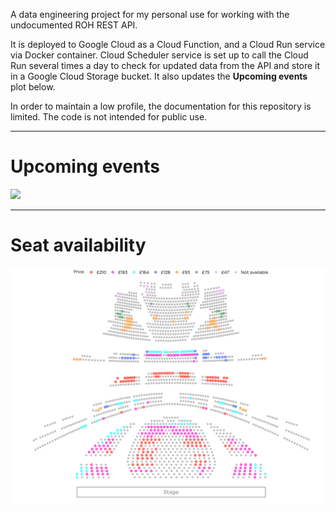 A data engineering project for my personal use for working with the undocumented ROH REST API.

It is deployed to Google Cloud as a Cloud Function, and a Cloud Run service via Docker container. Cloud Scheduler service is set up to call the Cloud Run several times a day to check for updated data from the API and store it in a Google Cloud Storage bucket. It also updates the **Upcoming events** plot below.

In order to maintain a low profile, the documentation for this repository is limited. The code is not intended for public use.

---

# Upcoming events
<picture>
<source media="(prefers-color-scheme: dark)" srcset="https://storage.googleapis.com/vitaminb16-public/output/images/ROH_events_dark.png?">
<source media="(prefers-color-scheme: light)" srcset="https://storage.googleapis.com/vitaminb16-public/output/images/ROH_events.png?">
<img src="https://storage.googleapis.com/vitaminb16-public/output/images/ROH_events.png?" width="1000"/>
</picture>

---

# Seat availability
<!-- <img src="output/ROH_hall.png" width="1000"/> -->
<picture>
<source media="(prefers-color-scheme: dark)" srcset="output/images/ROH_hall_dark.png">
<source media="(prefers-color-scheme: light)" srcset="output/images/ROH_hall.png">
<img src="output/images/ROH_hall.png" width="1000"/>
</picture>



